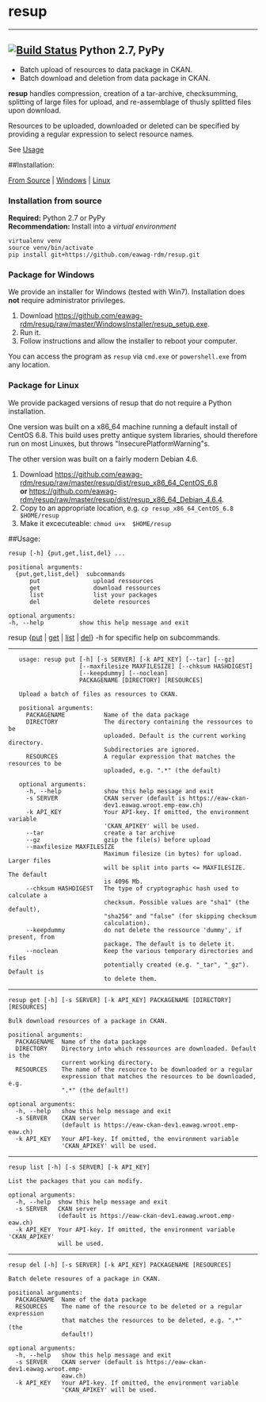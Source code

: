 # resup
--------
[![Build Status](https://travis-ci.org/eawag-rdm/resup.svg?branch=master)](https://travis-ci.org/eawag-rdm/resup) Python 2.7, PyPy
-------



+ Batch upload of resources to data package in CKAN.
+ Batch download and deletion from data package in CKAN.

**resup** handles compression, creation of a tar-archive,
checksumming, splitting of large files for upload, and
re-assemblage of thusly splitted files upon download.

Resources to be uploaded, downloaded or deleted can be specified
by providing a regular expression to select resource names.

See [Usage](#usage)


##Installation:

[From Source](#srcinstall) | [Windows](#package-for-windows) | [Linux](#linstall)

<a id="srcinstall">

### Installation from source

**Required:** Python 2.7 or PyPy   
**Recommendation:** Install into a *virtual environment*

```
virtualenv venv
source venv/bin/activate
pip install git+https://github.com/eawag-rdm/resup.git

```

### Package for Windows

We provide an installer for Windows (tested with Win7). Installation does **not** require administrator privileges.

1. Download https://github.com/eawag-rdm/resup/raw/master/WindowsInstaller/resup_setup.exe.
2. Run it.
3. Follow instructions and allow the installer to reboot your computer.

You can access the program as `resup` via `cmd.exe` or `powershell.exe` from any location.

<a id="linstall">

### Package for Linux

We provide packaged versions of resup that do not require a Python installation.

One version was built on a x86_64 machine running a default install of
CentOS 6.8. This build uses pretty antique system libraries, should
therefore run on most Linuxes, but throws "InsecurePlatformWarning"s.

The other version was built on a fairly modern Debian 4.6.

1. Download https://github.com/eawag-rdm/resup/raw/master/resup/dist/resup_x86_64_CentOS_6.8   
    **or** https://github.com/eawag-rdm/resup/raw/master/resup/dist/resup_x86_64_Debian_4.6.4.
2. Copy to an appropriate location, e.g. `cp resup_x86_64_CentOS_6.8 $HOME/resup`
3. Make it excecuteable: `chmod u+x  $HOME/resup`


##Usage:

    resup [-h] {put,get,list,del} ...

    positional arguments:
	  {put,get,list,del}  subcommands
		  put               upload ressources
		  get               download ressources
		  list              list your packages
		  del               delete resources

    optional arguments:
    -h, --help          show this help message and exit

resup {[put](#user-content-put) | [get](#user-content-put) | [list](#user-content-list) | [del](#user-content-del)} -h for specific help on subcommands.

-------
<a id="put"></a>

	   usage: resup put [-h] [-s SERVER] [-k API_KEY] [--tar] [--gz]
	                    [--maxfilesize MAXFILESIZE] [--chksum HASHDIGEST]
	                    [--keepdummy] [--noclean]
	                    PACKAGENAME [DIRECTORY] [RESOURCES]

	   Upload a batch of files as resources to CKAN.

	   positional arguments:
	     PACKAGENAME           Name of the data package
	     DIRECTORY             The directory containing the ressources to be
	                           uploaded. Default is the current working directory.
	                           Subdirectories are ignored.
	     RESOURCES             A regular expression that matches the resources to be
	                           uploaded, e.g. ".*" (the default)

	   optional arguments:
	     -h, --help            show this help message and exit
	     -s SERVER             CKAN server (default is https://eaw-ckan-
	                           dev1.eawag.wroot.emp-eaw.ch)
	     -k API_KEY            Your API-key. If omitted, the environment variable
	                           'CKAN_APIKEY' will be used.
	     --tar                 create a tar archive
	     --gz                  gzip the file(s) before upload
	     --maxfilesize MAXFILESIZE
	                           Maximum filesize (in bytes) for upload. Larger files
	                           will be split into parts <= MAXFILESIZE. The default
	                           is 4096 Mb.
	     --chksum HASHDIGEST   The type of cryptographic hash used to calculate a
	                           checksum. Possible values are "sha1" (the default),
	                           "sha256" and "false" (for skipping checksum
	                           calculation).
	     --keepdummy           do not delete the ressource 'dummy', if present, from
	                           package. The default is to delete it.
	     --noclean             Keep the various temporary directories and files
	                           potentially created (e.g. "_tar", "_gz"). Default is
	                           to delete them.

------
<a id="list"></a>

    resup get [-h] [-s SERVER] [-k API_KEY] PACKAGENAME [DIRECTORY] [RESOURCES]

	Bulk download resources of a package in CKAN.

	positional arguments:
	  PACKAGENAME  Name of the data package
	  DIRECTORY    Directory into which ressources are downloaded. Default is the
				   current working directory.
	  RESOURCES    The name of the resource to be downloaded or a regular
				   expression that matches the resources to be downloaded, e.g.
				   ".*" (the default!)

	optional arguments:
	  -h, --help   show this help message and exit
	  -s SERVER    CKAN server
				   (default is https://eaw-ckan-dev1.eawag.wroot.emp-eaw.ch)
	  -k API_KEY   Your API-key. If omitted, the environment variable
				   'CKAN_APIKEY' will be used.
 ------
 <a id="list"></a>
 
    resup list [-h] [-s SERVER] [-k API_KEY]

    List the packages that you can modify.

    optional arguments:
      -h, --help  show this help message and exit
      -s SERVER   CKAN server
                  (default is https://eaw-ckan-dev1.eawag.wroot.emp-eaw.ch)
      -k API_KEY  Your API-key. If omitted, the environment variable 'CKAN_APIKEY'
                  will be used.

------
<a id="del"></a>

	resup del [-h] [-s SERVER] [-k API_KEY] PACKAGENAME [RESOURCES]

	Batch delete resoures of a package in CKAN.

	positional arguments:
	  PACKAGENAME  Name of the data package
	  RESOURCES    The name of the resource to be deleted or a regular expression
				   that matches the resources to be deleted, e.g. ".*" (the
				   default!)

	optional arguments:
	  -h, --help   show this help message and exit
	  -s SERVER    CKAN server (default is https://eaw-ckan-dev1.eawag.wroot.emp-
				   eaw.ch)
	  -k API_KEY   Your API-key. If omitted, the environment variable
				   'CKAN_APIKEY' will be used.
	    

